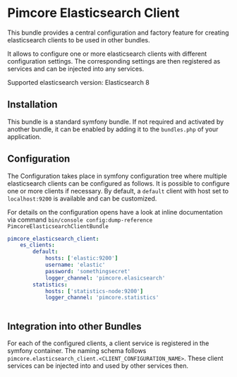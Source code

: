 # Pimcore Elasticsearch Client

This bundle provides a central configuration and factory feature for creating elasticsearch clients to be used in 
other bundles. 

It allows to configure one or more elasticsearch clients with different configuration settings. The corresponding 
settings are then registered as services and can be injected into any services. 

Supported elasticsearch version: Elasticsearch 8

## Installation

This bundle is a standard symfony bundle. If not required and activated by another bundle, it can be enabled by 
adding it to the `bundles.php` of your application. 


## Configuration

The Configuration takes place in symfony configuration tree where multiple elasticsearch clients can be configured as follows. 
It is possible to configure one or more clients if necessary. 
By default, a `default` client with host set to `localhost:9200` is available and can be customized. 


For details on the configuration opens have a look at inline documentation via command 
`bin/console config:dump-reference PimcoreElasticsearchClientBundle`


```yaml
pimcore_elasticsearch_client:
    es_clients:
        default:
            hosts: ['elastic:9200']
            username: 'elastic'
            password: 'somethingsecret'
            logger_channel: 'pimcore.elasicsearch'
        statistics:
            hosts: ['statistics-node:9200']
            logger_channel: 'pimcore.statistics'
 
```

## Integration into other Bundles

For each of the configured clients, a client service is registered in the symfony container. The naming schema follows 
`pimcore.elasticsearch_client.<CLIENT_CONFIGURATION_NAME>`. These client services can be injected into and used by other
services then. 

